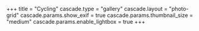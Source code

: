 +++
title = "Cycling"
cascade.type = "gallery"
cascade.layout = "photo-grid"
cascade.params.show_exif = true
cascade.params.thumbnail_size = "medium"
cascade.params.enable_lightbox = true
+++

